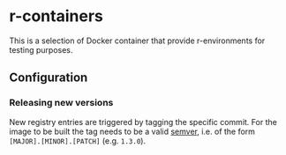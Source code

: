 # r-containers

This is a selection of Docker container that provide r-environments for testing purposes.

## Configuration

### Releasing new versions
New registry entries are triggered by tagging the specific commit.
For the image to be built the tag needs to be a valid [semver](https://semver.org/), i.e. of the form `[MAJOR].[MINOR].[PATCH]` (e.g. `1.3.0`).
